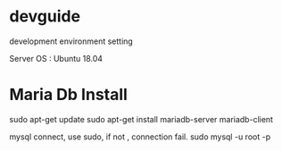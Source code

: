 # devguide
development environment setting

Server OS : Ubuntu 18.04

# Maria Db Install

sudo apt-get update
sudo apt-get install mariadb-server mariadb-client

mysql connect, use sudo, if not , connection fail.
    sudo mysql -u root -p


